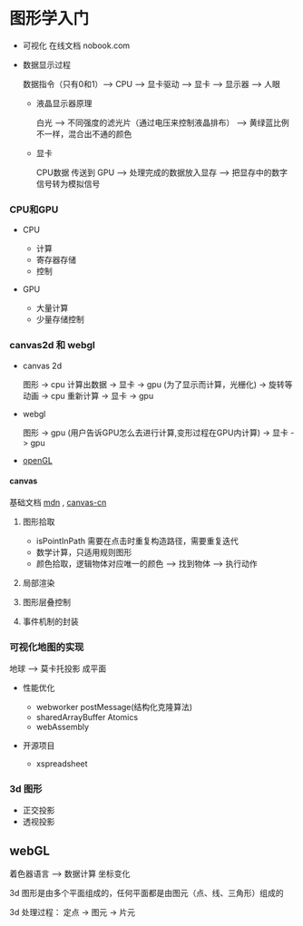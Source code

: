 # 图形学入门

- 可视化 在线文档  nobook.com

- 数据显示过程

    数据指令（只有0和1）--> CPU --> 显卡驱动 --> 显卡 --> 显示器 --> 人眼

    - 液晶显示器原理

        白光 --> 不同强度的滤光片（通过电压来控制液晶排布） --> 黄绿蓝比例不一样，混合出不通的颜色

    - 显卡

        CPU数据 传送到 GPU --> 处理完成的数据放入显存 --> 把显存中的数字信号转为模拟信号

### CPU和GPU

- CPU

    - 计算
    - 寄存器存储
    - 控制

- GPU

    - 大量计算
    - 少量存储控制


### canvas2d 和 webgl

- canvas 2d

    图形 -> cpu 计算出数据 -> 显卡 -> gpu (为了显示而计算，光栅化) -> 旋转等动画 -> cpu 重新计算 -> 显卡 -> gpu 

- webgl

    图形 -> gpu (用户告诉GPU怎么去进行计算,变形过程在GPU内计算) -> 显卡 -> gpu 


- [openGL](https://learnopengl-cn.github.io/)

#### canvas

基础文档 [mdn](https://developer.mozilla.org/zh-CN/docs/Web/API/Canvas_API) , [canvas-cn](https://www.canvasapi.cn/)

1. 图形拾取

    - isPointInPath 需要在点击时重复构造路径，需要重复迭代
    - 数学计算，只适用规则图形
    - 颜色拾取，逻辑物体对应唯一的颜色 --> 找到物体 --> 执行动作

2. 局部渲染
3. 图形层叠控制
4. 事件机制的封装


### 可视化地图的实现

地球 --> 莫卡托投影 成平面

- 性能优化

    - webworker  postMessage(结构化克隆算法)
    - sharedArrayBuffer  Atomics
    - webAssembly  

- 开源项目

    - xspreadsheet

### 3d 图形

- 正交投影
- 透视投影

## webGL

着色器语言  --> 数据计算 坐标变化

3d 图形是由多个平面组成的，任何平面都是由图元（点、线、三角形）组成的

3d 处理过程： 定点 -> 图元 -> 片元
